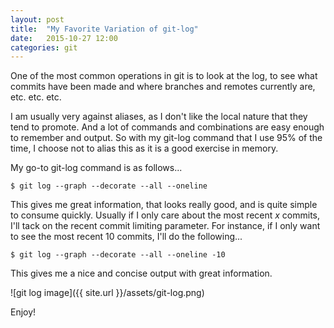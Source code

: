 ```yaml
---
layout: post
title:  "My Favorite Variation of git-log"
date:   2015-10-27 12:00
categories: git
---
```

One of the most common operations in git is to look at the log, to see what commits have been made and where branches and remotes currently are, etc. etc. etc.

I am usually very against aliases, as I don't like the local nature that they tend to promote.  And a lot of commands and combinations are easy enough to remember and output.  So with my git-log command that I use 95% of the time, I choose not to alias this as it is a good exercise in memory.

My go-to git-log command is as follows...

```
$ git log --graph --decorate --all --oneline
```

This gives me great information, that looks really good, and is quite simple to consume quickly.  Usually if I only care about the most recent *x* commits, I'll tack on the recent commit limiting parameter.  For instance, if I only want to see the most recent 10 commits, I'll do the following...

```
$ git log --graph --decorate --all --oneline -10
```

This gives me a nice and concise output with great information.

![git log image]({{ site.url }}/assets/git-log.png)

Enjoy!